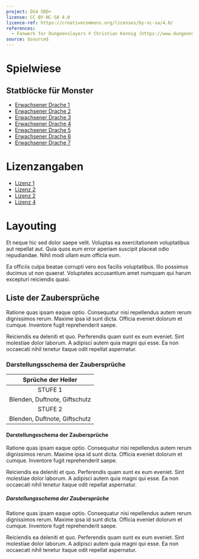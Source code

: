 ```yaml
---
project: DS4 SRD+
license: CC BY-NC-SA 4.0
licence-ref: https://creativecommons.org/licenses/by-nc-sa/4.0/
references: 
  - Fanwerk for Dungeonslayers © Christian Kennig (https://www.dungeonslayers.net/)
source: $source$
---
```


# Spielwiese

## Statblöcke für Monster

- [Erwachsener Drache 1](ed1.md)
- [Erwachsener Drache 2](ed2.md)
- [Erwachsener Drache 3](ed3.md)
- [Erwachsener Drache 4](ed4.md)
- [Erwachsener Drache 5](ed5.md)
- [Erwachsener Drache 6](ed6.md)
- [Erwachsener Drache 7](ed7.md)

# Lizenzangaben

- [Lizenz 1](licence1.md)
- [Lizenz 2](licence2.md)
- [Lizenz 2](licence3.md)
- [Lizenz 4](licence4.md)

# Layouting

Et neque hic sed dolor saepe velit. Voluptas ea exercitationem voluptatibus aut repellat aut. Quia quos eum error aperiam suscipit placeat odio repudiandae. Nihil modi ullam eum officia eum.

Ea officiis culpa beatae corrupti vero eos facilis voluptatibus. Illo possimus ducimus ut non quaerat. Voluptates accusantium amet numquam qui harum excepturi reiciendis quasi.

## Liste der Zaubersprüche

Ratione quas ipsam eaque optio. Consequatur nisi repellendus autem rerum dignissimos rerum. Maxime ipsa id sunt dicta. Officia eveniet dolorum et cumque. Inventore fugit reprehenderit saepe.

Reiciendis ea deleniti et quo. Perferendis quam sunt ex eum eveniet. Sint molestiae dolor laborum. A adipisci autem quia magni qui esse. Ea non occaecati nihil tenetur itaque odit repellat aspernatur.

### Darstellungsschema der Zaubersprüche

| Sprüche der Heiler |
| :-: |
| STUFE 1 |
| Blenden, Duftnote, Giftschutz |
| STUFE 2 |
| Blenden, Duftnote, Giftschutz |

#### Darstellungsschema der Zaubersprüche

Ratione quas ipsam eaque optio. Consequatur nisi repellendus autem rerum dignissimos rerum. Maxime ipsa id sunt dicta. Officia eveniet dolorum et cumque. Inventore fugit reprehenderit saepe.

Reiciendis ea deleniti et quo. Perferendis quam sunt ex eum eveniet. Sint molestiae dolor laborum. A adipisci autem quia magni qui esse. Ea non occaecati nihil tenetur itaque odit repellat aspernatur.

##### Darstellungsschema der Zaubersprüche

Ratione quas ipsam eaque optio. Consequatur nisi repellendus autem rerum dignissimos rerum. Maxime ipsa id sunt dicta. Officia eveniet dolorum et cumque. Inventore fugit reprehenderit saepe.

Reiciendis ea deleniti et quo. Perferendis quam sunt ex eum eveniet. Sint molestiae dolor laborum. A adipisci autem quia magni qui esse. Ea non occaecati nihil tenetur itaque odit repellat aspernatur.

